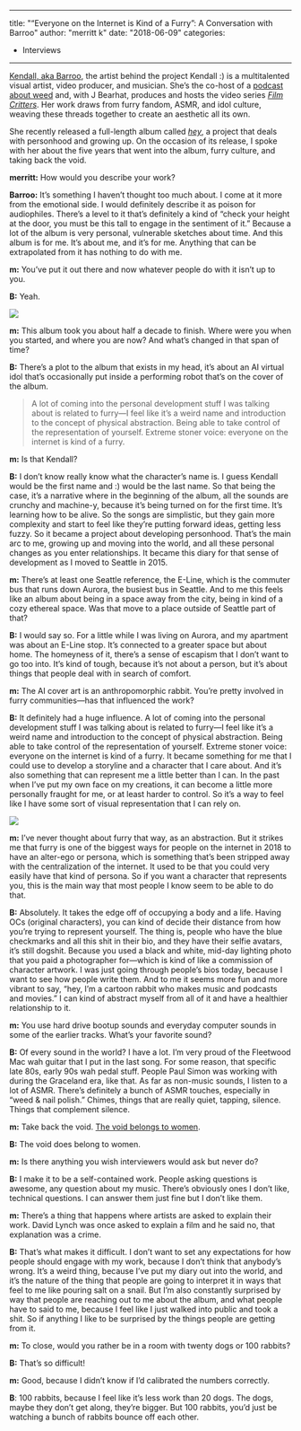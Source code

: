 
---
title: "&#8220;Everyone on the Internet is Kind of a Furry&#8221;: A Conversation with Barroo"
author: "merritt k"
date: "2018-06-09"
categories:
- Interviews
---

[Kendall, aka Barroo](https://twitter.com/averycutedog), the artist behind the project Kendall :) is a multitalented visual artist, video producer, and musician. She&#8217;s the co-host of a [podcast about weed](https://www.youtube.com/watch?v=_cwBZ33ruk8) and, with J Bearhat, produces and hosts the video series *[Film Critters](https://www.youtube.com/channel/UC3QSN7ZPgh_j4_wjdhkeF4w/videos)*. Her work draws from furry fandom, ASMR, and idol culture, weaving these threads together to create an aesthetic all its own.

She recently released a full-length album called [*hey*](https://heylol.bandcamp.com), a project that deals with personhood and growing up. On the occasion of its release, I spoke with her about the five years that went into the album, furry culture, and taking back the void.

**merritt:** How would you describe your work?

**Barroo:** It&#8217;s something I haven&#8217;t thought too much about. I come at it more from the emotional side. I would definitely describe it as poison for audiophiles. There&#8217;s a level to it that&#8217;s definitely a kind of &#8220;check your height at the door, you must be this tall to engage in the sentiment of it.&#8221; Because a lot of the album is very personal, vulnerable sketches about time. And this album is for me. It&#8217;s about me, and it&#8217;s for me. Anything that can be extrapolated from it has nothing to do with me.

**m:** You&#8217;ve put it out there and now whatever people do with it isn&#8217;t up to you.

**B:** Yeah.

![](https://i2.wp.com/vrvblog.co/wp-content/uploads/2018/09/ETI_OSwA.png?resize=1170%2C878&#038;ssl=1)

**m:** This album took you about half a decade to finish. Where were you when you started, and where you are now? And what&#8217;s changed in that span of time?

**B:** There&#8217;s a plot to the album that exists in my head, it&#8217;s about an AI virtual idol that&#8217;s occasionally put inside a performing robot that&#8217;s on the cover of the album.

> A lot of coming into the personal development stuff I was talking about is related to furry—I feel like it&#8217;s a weird name and introduction to the concept of physical abstraction. Being able to take control of the representation of yourself. Extreme stoner voice: everyone on the internet is kind of a furry.

**m:** Is that Kendall?

**B:** I don&#8217;t know really know what the character&#8217;s name is. I guess Kendall would be the first name and :) would be the last name. So that being the case, it&#8217;s a narrative where in the beginning of the album, all the sounds are crunchy and machine-y, because it&#8217;s being turned on for the first time. It&#8217;s learning how to be alive. So the songs are simplistic, but they gain more complexity and start to feel like they&#8217;re putting forward ideas, getting less fuzzy. So it became a project about developing personhood. That&#8217;s the main arc to me, growing up and moving into the world, and all these personal changes as you enter relationships. It became this diary for that sense of development as I moved to Seattle in 2015.

**m:** There&#8217;s at least one Seattle reference, the E-Line, which is the commuter bus that runs down Aurora, the busiest bus in Seattle. And to me this feels like an album about being in a space away from the city, being in kind of a cozy ethereal space. Was that move to a place outside of Seattle part of that?

**B:** I would say so. For a little while I was living on Aurora, and my apartment was about an E-Line stop. It&#8217;s connected to a greater space but about home. The homeyness of it, there&#8217;s a sense of escapism that I don&#8217;t want to go too into. It&#8217;s kind of tough, because it&#8217;s not about a person, but it&#8217;s about things that people deal with in search of comfort.

**m:** The AI cover art is an anthropomorphic rabbit. You&#8217;re pretty involved in furry communities—has that influenced the work?

**B:** It definitely had a huge influence. A lot of coming into the personal development stuff I was talking about is related to furry—I feel like it&#8217;s a weird name and introduction to the concept of physical abstraction. Being able to take control of the representation of yourself. Extreme stoner voice: everyone on the internet is kind of a furry. It became something for me that I could use to develop a storyline and a character that I care about. And it&#8217;s also something that can represent me a little better than I can. In the past when I&#8217;ve put my own face on my creations, it can become a little more personally fraught for me, or at least harder to control. So it&#8217;s a way to feel like I have some sort of visual representation that I can rely on.

![](https://i2.wp.com/vrvblog.co/wp-content/uploads/2018/09/0gjVjFCw.jpeg?resize=1170%2C878&#038;ssl=1)

**m:** I&#8217;ve never thought about furry that way, as an abstraction. But it strikes me that furry is one of the biggest ways for people on the internet in 2018 to have an alter-ego or persona, which is something that&#8217;s been stripped away with the centralization of the internet. It used to be that you could very easily have that kind of persona. So if you want a character that represents you, this is the main way that most people I know seem to be able to do that.

**B:** Absolutely. It takes the edge off of occupying a body and a life. Having OCs (original characters), you can kind of decide their distance from how you&#8217;re trying to represent yourself. The thing is, people who have the blue checkmarks and all this shit in their bio, and they have their selfie avatars, it&#8217;s still dogshit. Because you used a black and white, mid-day lighting photo that you paid a photographer for—which is kind of like a commission of character artwork. I was just going through people&#8217;s bios today, because I want to see how people write them. And to me it seems more fun and more vibrant to say, &#8220;hey, I&#8217;m a cartoon rabbit who makes music and podcasts and movies.&#8221; I can kind of abstract myself from all of it and have a healthier relationship to it.

**m:** You use hard drive bootup sounds and everyday computer sounds in some of the earlier tracks. What&#8217;s your favorite sound?

**B:** Of every sound in the world? I have a lot. I&#8217;m very proud of the Fleetwood Mac wah guitar that I put in the last song. For some reason, that specific late 80s, early 90s wah pedal stuff. People Paul Simon was working with during the Graceland era, like that. As far as non-music sounds, I listen to a lot of ASMR. There&#8217;s definitely a bunch of ASMR touches, especially in &#8220;weed & nail polish.&#8221; Chimes, things that are really quiet, tapping, silence. Things that complement silence.

 

**m:** Take back the void. [The void belongs to women](https://conversations.e-flux.com/t/audrey-wollen-girls-own-the-void/3827).

**B:** The void does belong to women.

**m:** Is there anything you wish interviewers would ask but never do?

**B:** I make it to be a self-contained work. People asking questions is awesome, any question about my music. There&#8217;s obviously ones I don&#8217;t like, technical questions. I can answer them just fine but I don&#8217;t like them.

**m:** There&#8217;s a thing that happens where artists are asked to explain their work. David Lynch was once asked to explain a film and he said no, that explanation was a crime.

**B:** That&#8217;s what makes it difficult. I don&#8217;t want to set any expectations for how people should engage with my work, because I don&#8217;t think that anybody&#8217;s wrong. It&#8217;s a weird thing, because I&#8217;ve put my diary out into the world, and it&#8217;s the nature of the thing that people are going to interpret it in ways that feel to me like pouring salt on a snail. But I&#8217;m also constantly surprised by way that people are reaching out to me about the album, and what people have to said to me, because I feel like I just walked into public and took a shit. So if anything I like to be surprised by the things people are getting from it.

**m:** To close, would you rather be in a room with twenty dogs or 100 rabbits?

**B:** That&#8217;s so difficult!

**m:** Good, because I didn&#8217;t know if I&#8217;d calibrated the numbers correctly.

**B**: 100 rabbits, because I feel like it&#8217;s less work than 20 dogs. The dogs, maybe they don&#8217;t get along, they&#8217;re bigger. But 100 rabbits, you&#8217;d just be watching a bunch of rabbits bounce off each other.
